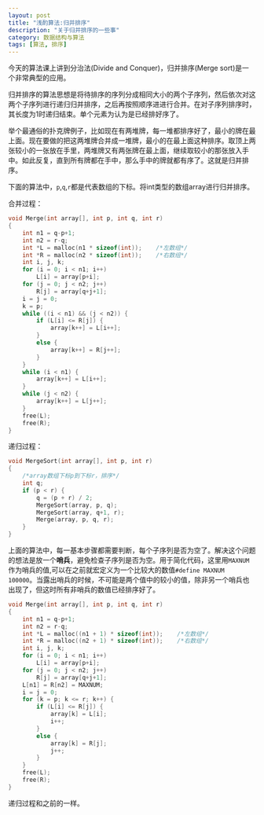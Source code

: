 ```yaml
---
layout: post
title: "浅酌算法:归并排序"
description: "关于归并排序的一些事"
category: 数据结构与算法
tags: [算法, 排序]
---
```


今天的算法课上讲到分治法(Divide and Conquer)，归并排序(Merge sort)是一个非常典型的应用。

归并排序的算法思想是将待排序的序列分成相同大小的两个子序列，然后依次对这两个子序列进行递归归并排序，之后再按照顺序进进行合并。在对子序列排序时，其长度为1时递归结束。单个元素为认为是已经排好序了。

举个最通俗的扑克牌例子，比如现在有两堆牌，每一堆都排序好了，最小的牌在最上面。现在要做的把这两堆牌合并成一堆牌，最小的在最上面这种排序。取顶上两张较小的一张放在手里，两堆牌又有两张牌在最上面，继续取较小的那张放入手中。如此反复，直到所有牌都在手中，那么手中的牌就都有序了。这就是归并排序。

下面的算法中，`p`,`q`,`r`都是代表数组的下标。将int类型的数组array进行归并排序。

合并过程：

```c
void Merge(int array[], int p, int q, int r)
{
    int n1 = q-p+1;
    int n2 = r-q;
    int *L = malloc(n1 * sizeof(int));    /*左数组*/
    int *R = malloc(n2 * sizeof(int));    /*右数组*/
    int i, j, k;
    for (i = 0; i < n1; i++)
        L[i] = array[p+i];
    for (j = 0; j < n2; j++)
        R[j] = array[q+j+1];
    i = j = 0;
    k = p;
    while ((i < n1) && (j < n2)) {
        if (L[i] <= R[j]) {
            array[k++] = L[i++];
        }
        else {
            array[k++] = R[j++];
        }
    }
    while (i < n1) {
        array[k++] = L[i++];
    }
    while (j < n2) {
        array[k++] = L[j++];
    }
    free(L);
    free(R);
}
```

递归过程：

```c
void MergeSort(int array[], int p, int r)
{
    /*array数组下标p到下标r，排序*/
    int q;
    if (p < r) {
        q = (p + r) / 2;
        MergeSort(array, p, q);
        MergeSort(array, q+1, r);
        Merge(array, p, q, r);
    }
}
```

上面的算法中，每一基本步骤都需要判断，每个子序列是否为空了。解决这个问题的想法是放一个**哨兵**，避免检查子序列是否为空。用于简化代码，这里用`MAXNUM`作为哨兵的值,可以在之前就宏定义为一个比较大的数值`#define MAXNUM 100000`。当露出哨兵的时候，不可能是两个值中的较小的值，除非另一个哨兵也出现了，但这时所有非哨兵的数值已经排序好了。

```c
void Merge(int array[], int p, int q, int r)
{
    int n1 = q-p+1;
    int n2 = r-q;
    int *L = malloc((n1 + 1) * sizeof(int));    /*左数组*/
    int *R = malloc((n2 + 1) * sizeof(int));    /*右数组*/
    int i, j, k;
    for (i = 0; i < n1; i++)
        L[i] = array[p+i];
    for (j = 0; j < n2; j++)
        R[j] = array[q+j+1];
    L[n1] = R[n2] = MAXNUM;
    i = j = 0;
    for (k = p; k <= r; k++) {
        if (L[i] <= R[j]) {
            array[k] = L[i];
            i++;
        }
        else {
            array[k] = R[j];
            j++;
        }
    }
    free(L);
    free(R);
}
```

递归过程和之前的一样。
